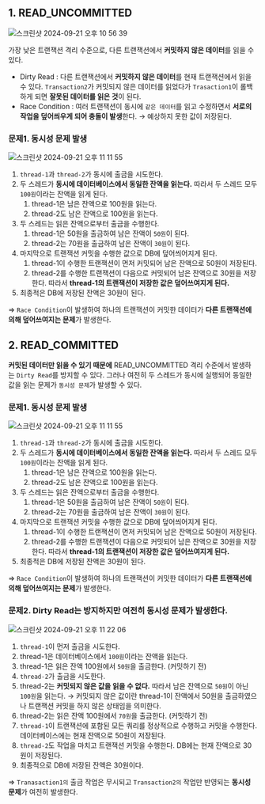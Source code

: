 ## 1. READ_UNCOMMITTED
![스크린샷 2024-09-21 오후 10 56 39](https://github.com/user-attachments/assets/fc58c986-232c-4f4e-95ce-824466999e9b)

가장 낮은 트랜잭션 격리 수준으로, 다른 트랜잭션에서 **커밋하지 않은 데이터**를 읽을 수 있다.

- Dirty Read : 다른 트랜잭션에서 **커밋하지 않은 데이터**를 현재 트랜잭션에서 읽을 수 있다. 
`Transaction2`가 커밋되지 않은 데이터를 읽었다가 `Trasaction1`이 롤백하게 되면 **잘못된 데이터를 읽은 것**이 된다.
- Race Condition : 여러 트랜잭션이 동시에 `같은 데이터`를 읽고 수정하면서 **서로의 작업을 덮어씌우게 되어 충돌이 발생**한다. → 예상하지 못한 값이 저장된다.

### 문제1. 동시성 문제 발생
![스크린샷 2024-09-21 오후 11 11 55](https://github.com/user-attachments/assets/f399afa8-17f4-4862-82c5-c75c8a33d162)

1. `thread-1`과 `thread-2`가 동시에 출금을 시도한다.
2. 두 스레드가 **동시에 데이터베이스에서 동일한 잔액을 읽는다.** 따라서 두 스레드 모두 `100원`이라는 잔액을 읽게 된다.
    1. thread-1은 남은 잔액으로 100원을 읽는다.
    2. thread-2도 남은 잔액으로 100원을 읽는다.
3. 두 스레드는 읽은 잔액으로부터 출금을 수행한다.
    1. thread-1은 50원을 출금하여 남은 잔액이 `50원`이 된다.
    2. thread-2는 70원을 출금하여 남은 잔액이 `30원`이 된다.
4. 마지막으로 트랜잭션 커밋을 수행한 값으로 DB에 덮어씌어지게 된다.
    1. thread-1이 수행한 트랜잭션이 먼저 커밋되어 남은 잔액으로 50원이 저장된다.
    2. thread-2를 수행한 트랜잭션이 다음으로 커밋되어 남은 잔액으로 30원을 저장한다. 따라서 **thread-1의 트랜잭션이 저장한 값은 덮어쓰여지게 된다.**
5. 최종적은 DB에 저장된 잔액은 30원이 된다.

⇒ `Race Condition`이 발생하여 하나의 트랜잭션이 커밋한 데이터가 **다른 트랜잭션에 의해 덮어쓰여지는 문제**가 발생한다.
&nbsp;

## 2. READ_COMMITTED
**커밋된 데이터만 읽을 수 있기 때문에** READ_UNCOMMITTED 격리 수준에서 발생하는 `Dirty Read`를 방지할 수 있다. 그러나 여전히 두 스레드가 동시에 실행되어 동일한 값을 읽는 문제가 `동시성 문제`가 발생할 수 있다.
### 문제1. 동시성 문제 발생
![스크린샷 2024-09-21 오후 11 11 55](https://github.com/user-attachments/assets/7bc8324b-7293-4d5c-ae37-0f3d326d4289)

1. `thread-1`과 `thread-2`가 동시에 출금을 시도한다.
2. 두 스레드가 **동시에 데이터베이스에서 동일한 잔액을 읽는다.** 따라서 두 스레드 모두 `100원`이라는 잔액을 읽게 된다.
    1. thread-1은 남은 잔액으로 100원을 읽는다.
    2. thread-2도 남은 잔액으로 100원을 읽는다.
3. 두 스레드는 읽은 잔액으로부터 출금을 수행한다.
    1. thread-1은 50원을 출금하여 남은 잔액이 `50원`이 된다.
    2. thread-2는 70원을 출금하여 남은 잔액이 `30원`이 된다.
4. 마지막으로 트랜잭션 커밋을 수행한 값으로 DB에 덮어씌어지게 된다.
    1. thread-1이 수행한 트랜잭션이 먼저 커밋되어 남은 잔액으로 50원이 저장된다.
    2. thread-2를 수행한 트랜잭션이 다음으로 커밋되어 남은 잔액으로 30원을 저장한다. 따라서 **thread-1의 트랜잭션이 저장한 값은 덮어쓰여지게 된다.**
5. 최종적은 DB에 저장된 잔액은 30원이 된다.

⇒ `Race Condition`이 발생하여 하나의 트랜잭션이 커밋한 데이터가 **다른 트랜잭션에 의해 덮어쓰여지는 문제**가 발생한다.

### 문제2. Dirty Read는 방지하지만 여전히 동시성 문제가 발생한다.
![스크린샷 2024-09-21 오후 11 22 06](https://github.com/user-attachments/assets/f27a2c3c-ae73-46a3-a5dc-5faef8aff00a)

1. `thread-1`이 먼저 출금을 시도한다.
2. thread-1은 데이터베이스에서 `100원`이라는 잔액을 읽는다. 
3. thread-1은 읽은 잔액 100원에서 `50원`을 출금한다. (커밋하기 전)
4. `thread-2`가 출금을 시도한다.
5. thread-2는 **커밋되지 않은 값을 읽을 수 없다.** 따라서 남은 잔액으로 `50원`이 아닌 `100원`을 읽는다. → 커밋되지 않은 값이란 thread-1이 잔액에서 50원을 출금하였으나 트랜잭션 커밋을 하지 않은 상태임을 의미한다.
6. thread-2는 읽은 잔액 100원에서 `70원`을 출금한다. (커밋하기 전)
7. `thread-1`이 트랜잭션에 포함된 모든 쿼리를 정상적으로 수행하고 커밋을 수행한다. 데이터베이스에는 현재 잔액으로 50원이 저장된다.
8. `thread-2`도 작업을 마치고 트랜잭션 커밋을 수행한다. DB에는 현재 잔액으로 30원이 저장된다.
9. 최종적으로 DB에 저장된 잔액은 30원이다.

⇒ `Tranasaction1의` 출금 작업은 무시되고 `Transaction2의` 작업만 반영되는 **동시성 문제**가 여전히 발생한다.

